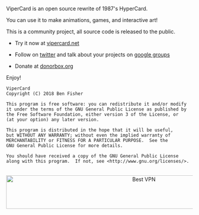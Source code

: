 ViperCard is an open source rewrite of 1987's HyperCard.

You can use it to make animations, games, and interactive art!

This is a community project, all source code is released to the public.

* Try it now at [vipercard.net](https://www.vipercard.net)

* Follow on [twitter](https://twitter.com/vipercarddotnet) and talk about your projects on [google groups](https://groups.google.com/forum/#!forum/vipercard)

* Donate at [donorbox.org](https://donorbox.org/vipercard)

Enjoy!

    ViperCard
    Copyright (C) 2018 Ben Fisher

    This program is free software: you can redistribute it and/or modify
    it under the terms of the GNU General Public License as published by
    the Free Software Foundation, either version 3 of the License, or
    (at your option) any later version.

    This program is distributed in the hope that it will be useful,
    but WITHOUT ANY WARRANTY; without even the implied warranty of
    MERCHANTABILITY or FITNESS FOR A PARTICULAR PURPOSE.  See the
    GNU General Public License for more details.

    You should have received a copy of the GNU General Public License
    along with this program.  If not, see <http://www.gnu.org/licenses/>.



</BR>

<!-- Banner -->
<div align="center">
<a href="https://www.purevpn.com/order-now.php?aff=44922&amp;a_bid=bbd0f893" target="_blank" ><img src="https://affiliates.purevpn.com/accounts/default1/6hb82wqa2l/bbd0f893.jpg" alt="Best VPN" title="Best VPN" width="728" height="90" /></a>
</BR></BR>
</div>

